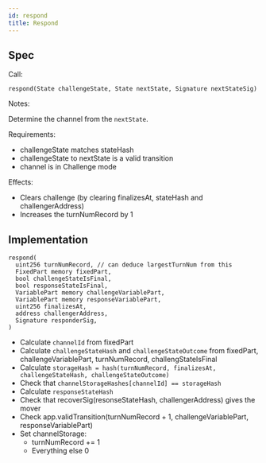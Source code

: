 ```yaml
---
id: respond
title: Respond
---
```


## Spec

Call:

`respond(State challengeState, State nextState, Signature nextStateSig)`

Notes:

Determine the channel from the `nextState`.

Requirements:

- challengeState matches stateHash
- challengeState to nextState is a valid transition
- channel is in Challenge mode

Effects:

- Clears challenge (by clearing finalizesAt, stateHash and challengerAddress)
- Increases the turnNumRecord by 1

## Implementation

```solidity
respond(
  uint256 turnNumRecord, // can deduce largestTurnNum from this
  FixedPart memory fixedPart,
  bool challengeStateIsFinal,
  bool responseStateIsFinal,
  VariablePart memory challengeVariablePart,
  VariablePart memory responseVariablePart,
  uint256 finalizesAt,
  address challengerAddress,
  Signature responderSig,
)
```

- Calculate `channelId` from fixedPart
- Calculate `challengeStateHash` and `challengeStateOutcome` from fixedPart, challengeVariablePart, turnNumRecord, challengStateIsFinal
- Calculate `storageHash = hash(turnNumRecord, finalizesAt, challengeStateHash, challengeStateOutcome)`
- Check that `channelStorageHashes[channelId] == storageHash`
- Calculate `responseStateHash`
- Check that recoverSig(resonseStateHash, challengerAddress) gives the mover
- Check app.validTransition(turnNumRecord + 1, challengeVariablePart, responseVariablePart)
- Set channelStorage:
  - turnNumRecord += 1
  - Everything else 0
